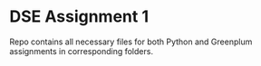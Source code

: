 # DSE Assignment 1

Repo contains all necessary files for both Python and Greenplum assignments in corresponding folders.